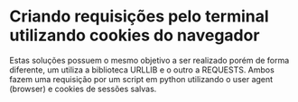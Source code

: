 # Criando requisições pelo terminal utilizando cookies do navegador

Estas soluções possuem o mesmo objetivo a ser realizado porém de forma diferente, um utiliza a biblioteca URLLIB e o outro a REQUESTS. Ambos fazem uma requisição por um script em python utilizando o user agent (browser) e cookies de sessões salvas.
